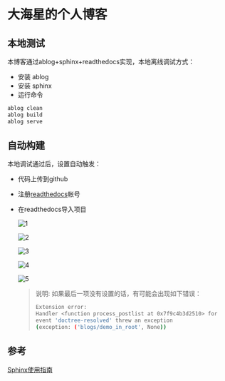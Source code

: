 # 大海星的个人博客

## 本地测试

本博客通过ablog+sphinx+readthedocs实现，本地离线调试方式：

- 安装 ablog
- 安装 sphinx
- 运行命令

```bash
ablog clean
ablog build
ablog serve
```

## 自动构建

本地调试通过后，设置自动触发：

- 代码上传到github
- 注册[readthedocs](https://readthedocs.org/)帐号
- 在readthedocs导入项目

    ![1](https://gitee.com/double12gzh/wiki-pictures/raw/master/2020-09-20-readthedocs/readthedoc-1.png)

    ![2](https://gitee.com/double12gzh/wiki-pictures/raw/master/2020-09-20-readthedocs/readthedoc-2.png)

    ![3](https://gitee.com/double12gzh/wiki-pictures/raw/master/2020-09-20-readthedocs/readthedoc-3.png)

    ![4](https://gitee.com/double12gzh/wiki-pictures/raw/master/2020-09-20-readthedocs/readthedoc-4.png)

    ![5](https://gitee.com/double12gzh/wiki-pictures/raw/master/2020-09-20-readthedocs/readthedoc-5.png)

    > 说明: 如果最后一项没有设置的话，有可能会出现如下错误：
    >
    > ```bash
    > Extension error:
    > Handler <function process_postlist at 0x7f9c4b3d2510> for
    > event 'doctree-resolved' threw an exception
    > (exception: ('blogs/demo_in_root', None))
    > ```

## 参考

[Sphinx使用指南](https://www.cnblogs.com/double12gzh/p/13693395.html)